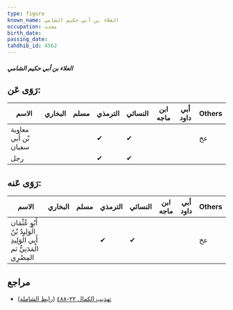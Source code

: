 ```yaml
---
type: figure
known_name: العلاء بن أبي حكيم الشامي
occupation: محدث
birth_date:
passing_date:
tahdhib_id: 4562
---
```

##### العلاء بن أبي حكيم الشامي

## رَوَى عَن:
| الاسم                 | البخاري | مسلم | الترمذي | النسائي | ابن ماجه | أبي داود | Others |
| --------------------- | ------- | ---- | ------- | ------- | -------- | -------- | ------ |
| معاوية بْن أَبي سفيان |         |      | ✔       | ✔       |          |          | عخ     |
| رجل                   |         |      | ✔       | ✔       |          |          |        |
## رَوَى عَنه:
| الاسم                                                                    | البخاري | مسلم | الترمذي | النسائي | ابن ماجه | أبي داود | Others |
| ------------------------------------------------------------------------ | ------- | ---- | ------- | ------- | -------- | -------- | ------ |
| أَبُو عُثْمَان الْوَلِيدُ بْنُ أَبي الْوَلِيدِ الْمَدَنِيُّ ثم المِصْرِي |         |      | ✔       | ✔       |          |          | عخ     |
## مراجع
- [تهذيب الكمال ٢٢-٤٨٨](obsidian://open?vault=Tahdhib-al-Kamal&file=Figures/٤٥٦٢-العلاء%20بن%20أبي%20حكيم%20الشامي) ([رابط الشاملة](https://shamela.ws/book/3722/11741))